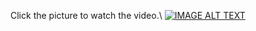 Click the picture to watch the video.\\
[![IMAGE ALT TEXT](https://img.youtube.com/vi/08VAHlQcgLw/0.jpg)](https://youtu.be/08VAHlQcgLw "Li-Fi 傳輸操作過程完整影片")
